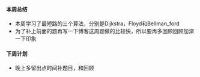 #### 本周总结
+ 本周学习了最短路的三个算法，分别是Dijkstra，Floyd和Bellman_ford
+ 为了补上前面的题再写一下博客这周题做的比较快，所以要再多回顾回顾加深一下印象
#### 下周计划
+ 晚上多留出点时间补题目，和回顾
